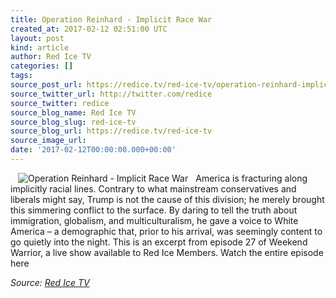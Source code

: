 ```yaml
---
title: Operation Reinhard - Implicit Race War
created_at: 2017-02-12 02:51:00 UTC
layout: post
kind: article
author: Red Ice TV
categories: []
tags: 
source_post_url: https://redice.tv/red-ice-tv/operation-reinhard-implicit-race-war
source_twitter_url: http://twitter.com/redice
source_twitter: redice
source_blog_name: Red Ice TV
source_blog_slug: red-ice-tv
source_blog_url: https://redice.tv/red-ice-tv
source_image_url: 
date: '2017-02-12T00:00:00.000+00:00'
---
```

<img align="left" hspace="12" alt="Operation Reinhard - Implicit Race War" src="https://rdice.net/a/c/t/17/OR-Implicit-Race-War.9cd7b47f.jpg"> America is fracturing along implicitly racial lines. Contrary to what mainstream conservatives and liberals might say, Trump is not the cause of this division; he merely brought this simmering conflict to the surface. By daring to tell the truth about immigration, globalism, and multiculturalism, he gave a voice to White America &ndash; a demographic that, prior to his arrival, was seemingly content to go quietly into the night.
This is an excerpt from episode 27&nbsp;of Weekend Warrior, a live show available to Red Ice Members.
Watch the entire episode here<div class="">
    <i>Source: <a href="https://redice.tv/red-ice-tv">Red Ice TV</a></i>
</div>
